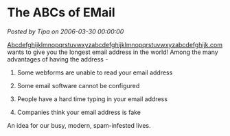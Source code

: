 # The ABCs of EMail

*Posted by Tipa on 2006-03-30 00:00:00*

[Abcdefghijklmnopqrstuvwxyzabcdefghijklmnopqrstuvwxyzabcdefghijk.com](http://abcdefghijklmnopqrstuvwxyzabcdefghijklmnopqrstuvwxyzabcdefghijk.com) wants to give you the longest email address in the world! Among the many advantages of having the address -

1. Some webforms are unable to read your email address

2. Some email software cannot be configured

3. People have a hard time typing in your email address

4. Companies think your email address is fake

An idea for our busy, modern, spam-infested lives.
